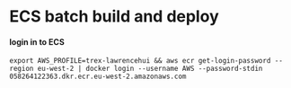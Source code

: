 # ECS batch build and deploy

#### login in to ECS

```
export AWS_PROFILE=trex-lawrencehui && aws ecr get-login-password --region eu-west-2 | docker login --username AWS --password-stdin 058264122363.dkr.ecr.eu-west-2.amazonaws.com
```

